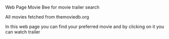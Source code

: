 Web Page Movie Bee for movie trailer search

All movies fetched from themoviedb.org

In this web page you can find your preferred movie and by clicking on it you can watch trailer
